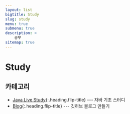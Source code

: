 ```yaml
---
layout: list
bigtitle: Study
slug: study
menu: true
submenu: true
description: >
    공부
sitemap: true
---
```


# Study

## 카테고리

- [Java Live Study]{:.heading.flip-title} --- 자바 기초 스터디
- [Blog]{:.heading.flip-title} --- 깃허브 블로그 만들기

[Java Live Study]: /java-live-study/
[Blog]: /blog/